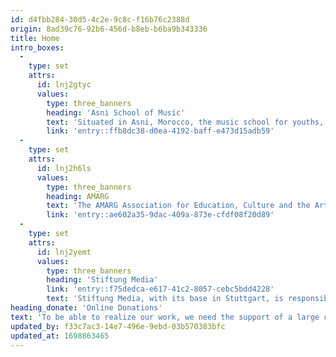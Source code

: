 ```yaml
---
id: d4fbb284-30d5-4c2e-9c8c-f16b76c2388d
origin: 8ad39c76-92b6-456d-b8eb-b6ba9b343336
title: Home
intro_boxes:
  -
    type: set
    attrs:
      id: lnj2gtyc
      values:
        type: three_banners
        heading: 'Asni School of Music'
        text: 'Situated in Asni, Morocco, the music school for youths, where more than 100 pupils come for regular lessons, was founded by Angelika and Dietrich Harthan. We are looking for supporters to help with the expansion of the music school.'
        link: 'entry::ffb8dc38-d0ea-4192-baff-e473d15adb59'
  -
    type: set
    attrs:
      id: lnj2h6ls
      values:
        type: three_banners
        heading: AMARG
        text: 'The AMARG Association for Education, Culture and the Arts in Morocco, alongside with highly engaged parents from the Asni region, manages the operation of the music school.'
        link: 'entry::ae602a35-9dac-409a-873e-cfdf08f20d89'
  -
    type: set
    attrs:
      id: lnj2yemt
      values:
        type: three_banners
        heading: 'Stiftung Media'
        link: 'entry::f75dedca-e617-41c2-8057-cebc5bdd4228'
        text: 'Stiftung Media, with its base in Stuttgart, is responsible for the operations and finances of the project. For many years, this foundation has supported a variety of social, economic, and ecological projects and is closely aligned with the artwork of Joseph Beuys and his idea of the “social sculpture”.'
heading_donate: 'Online Donations'
text: 'To be able to realize our work, we need the support of a large circle of sponsors. With your financial commitment you strengthen our work and invest in a good idea! We process our online donations via PayPal. Of course we will handle your data confidentially!'
updated_by: f33c7ac3-14e7-496e-9ebd-03b570383bfc
updated_at: 1698863465
---
```

